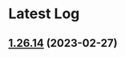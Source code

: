 # Latest Log 

## [1.26.14](https://github.com/alibaba-fusion/next/compare/1.26.13...1.26.14) (2023-02-27)


